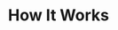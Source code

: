 ---
title: "How It Works"
layout: "how-it-works"
draft: false

how_it_works_video:
  enable: true
  subtitle: 
  title: "How it works"
  description: "International pet relocation made easy. <br> Here's how:"
  video_url: "https://player.vimeo.com/video/728654434?h=43e7129b79&amp;badge=0&amp;autopause=0&amp;player_id=0&amp;app_id=58479"
  video_thumbnail: "images/video-popup.jpg"


# how_it_works
how_it_works:   
  enable: true
  block:
  - subtitle: "Who are we?"
    title: "Nice to meet you! &#128075;"
    description: "Thank you for considering Pets to Home for your pet's international transportation needs. We take great pride in our commitment to ensuring that your pets have a comfortable, safe, and stress-free trip."
    image: "images/good_doggy.png"

  - subtitle: "What we do"
    title: "We can lend you a helping paw! &#128062;"
    description: "Our team is dedicated to providing all the necessary services to make your pet's journey pleasant and worry-free. We have a team of logistics experts who are well-versed in the international standards of air transport for pets. In addition, we also have veterinary doctors who are dedicated to their profession. This combination enables us to provide top-notch service that your beloved pet deserves."
    image: "images/day67-dog.png"

  - subtitle: "What we value" 
    title: "The meaning of &#128150;"
    description: "At Pets to Home, we are dedicated to our work and share your love for your furry family members. We provide dependable and safe transportation services to and from Costa Rica, knowing that your pets are precious to you."
    image: "images/friends.png"

---